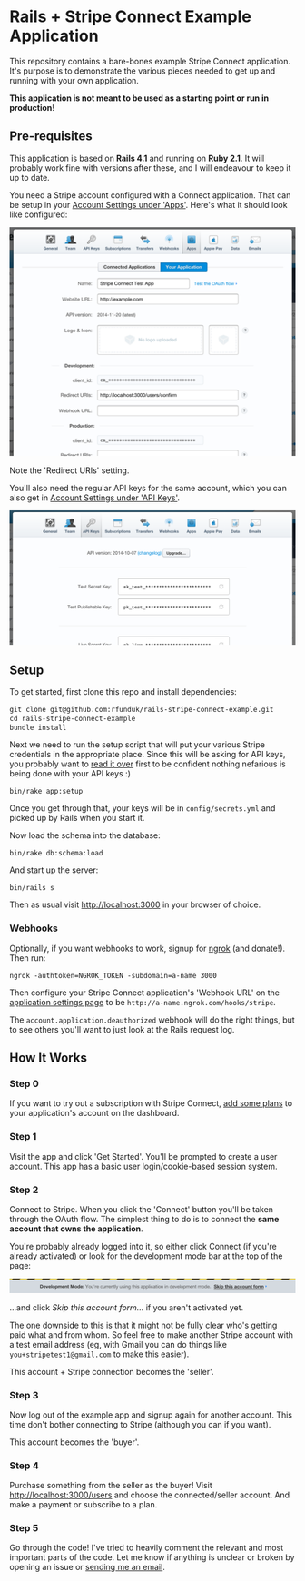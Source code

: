 # Rails + Stripe Connect Example Application

This repository contains a bare-bones example Stripe Connect application.
It's purpose is to demonstrate the various pieces needed to get up and
running with your own application.

**This application is not meant to be used as a starting point or run in production**!

## Pre-requisites

This application is based on **Rails 4.1** and running on **Ruby 2.1**. It
will probably work fine with versions after these, and I will endeavour to keep
it up to date.

You need a Stripe account configured with a Connect application.
That can be setup in your
[Account Settings under 'Apps'](https://dashboard.stripe.com/account/applications/settings).
Here's what it should look like configured:

![App Configuration](./docs/app-setup.png)

Note the 'Redirect URIs' setting.

You'll also need the regular API keys for the same account, which
you can also get in [Account Settings under 'API Keys'](https://dashboard.stripe.com/account/apikeys).

![API Keys](./docs/api-keys.png)


## Setup

To get started, first clone this repo and install dependencies:

    git clone git@github.com:rfunduk/rails-stripe-connect-example.git
    cd rails-stripe-connect-example
    bundle install

Next we need to run the setup script that will put your various Stripe
credentials in the appropriate place. Since this will be asking for API
keys, you probably want to [read it over](./lib/tasks/setup.rake) first
to be confident nothing nefarious is being done with your API keys :)

    bin/rake app:setup

Once you get through that, your keys will be in `config/secrets.yml` and
picked up by Rails when you start it.

Now load the schema into the database:

    bin/rake db:schema:load

And start up the server:

    bin/rails s

Then as usual visit [http://localhost:3000](http://localhost:3000) in your
browser of choice.

### Webhooks

Optionally, if you want webhooks to work, signup for [ngrok](https://ngrok.com)
(and donate!). Then run:

    ngrok -authtoken=NGROK_TOKEN -subdomain=a-name 3000

Then configure your Stripe Connect application's 'Webhook URL' on the
[application settings page](https://dashboard.stripe.com/account/applications/settings)
to be `http://a-name.ngrok.com/hooks/stripe`.

The `account.application.deauthorized` webhook will do the right
things, but to see others you'll want to just look at the Rails request log.

## How It Works

### Step 0

If you want to try out a subscription with Stripe Connect,
[add some plans](https://dashboard.stripe.com/test/plans)
to your application's account on the dashboard.

### Step 1

Visit the app and click 'Get Started'. You'll be prompted to
create a user account. This app has a basic user login/cookie-based
session system.

### Step 2

Connect to Stripe. When you click the 'Connect' button you'll be
taken through the OAuth flow. The simplest thing to do is to
connect the **same account that owns the application**.

You're probably already logged into it, so either click Connect
(if you're already activated) or look for the development mode bar
at the top of the page:

![Development Mode Prompt](./docs/development-mode-bar.png)

...and click _Skip this account form..._ if you aren't activated yet.

The one downside to this is that it might not be fully clear who's
getting paid what and from whom. So feel free to make another
Stripe account with a test email address (eg, with Gmail you can
do things like `you+stripetest1@gmail.com` to make this easier).

This account + Stripe connection becomes the 'seller'.

### Step 3

Now log out of the example app and signup again for another account.
This time don't bother connecting to Stripe (although you can if you want).

This account becomes the 'buyer'.

### Step 4

Purchase something from the seller as the buyer! Visit
[http://localhost:3000/users](http://localhost:3000/users) and
choose the connected/seller account. And make a payment or
subscribe to a plan.

### Step 5

Go through the code! I've tried to heavily comment the relevant and most
important parts of the code. Let me know if anything is unclear or
broken by opening an issue or [sending me an email](http://ryanfunduk.com).
